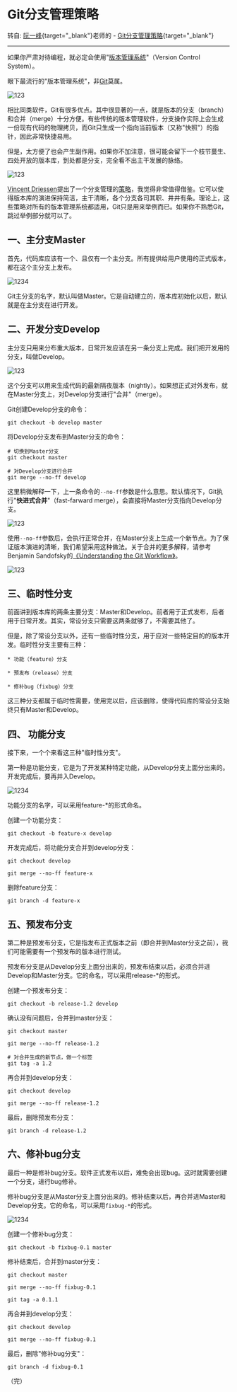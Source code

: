 # Git分支管理策略

转自: [阮一峰](http://www.ruanyifeng.com/){target="_blank"}老师的 - [Git分支管理策略](https://www.ruanyifeng.com/blog/2012/07/git.html){target="_blank"}

-----------------

如果你严肃对待编程，就必定会使用"[版本管理系统](https://www.ruanyifeng.com/blog/2008/12/a_visual_guide_to_version_control.html)"（Version Control System）。

眼下最流行的"版本管理系统"，非[Git](http://git-scm.com/)莫属。

![123](/images/bg2012070501.png)

相比同类软件，Git有很多优点。其中很显著的一点，就是版本的分支（branch）和合并（merge）十分方便。有些传统的版本管理软件，分支操作实际上会生成一份现有代码的物理拷贝，而Git只生成一个指向当前版本（又称"快照"）的指针，因此非常快捷易用。

但是，太方便了也会产生副作用。如果你不加注意，很可能会留下一个枝节蔓生、四处开放的版本库，到处都是分支，完全看不出主干发展的脉络。

![123](/images/bg2012070502.png)

[Vincent Driessen](http://nvie.com/)提出了一个分支管理的[策略](http://nvie.com/posts/a-successful-git-branching-model/)，我觉得非常值得借鉴。它可以使得版本库的演进保持简洁，主干清晰，各个分支各司其职、井井有条。理论上，这些策略对所有的版本管理系统都适用，Git只是用来举例而已。如果你不熟悉Git，跳过举例部分就可以了。

## 一、主分支Master

首先，代码库应该有一个、且仅有一个主分支。所有提供给用户使用的正式版本，都在这个主分支上发布。

![1234](/images/bg2012070503.png)

Git主分支的名字，默认叫做Master。它是自动建立的，版本库初始化以后，默认就是在主分支在进行开发。

## 二、开发分支Develop

主分支只用来分布重大版本，日常开发应该在另一条分支上完成。我们把开发用的分支，叫做Develop。

![123](/images/bg2012070504.png)

这个分支可以用来生成代码的最新隔夜版本（nightly）。如果想正式对外发布，就在Master分支上，对Develop分支进行"合并"（merge）。

Git创建Develop分支的命令：

```shell
git checkout -b develop master
```

将Develop分支发布到Master分支的命令：

```shell
# 切换到Master分支
git checkout master

# 对Develop分支进行合并
git merge --no-ff develop
```

这里稍微解释一下，上一条命令的`--no-ff`参数是什么意思。默认情况下，Git执行"**快进式合并**"（fast-farward merge），会直接将Master分支指向Develop分支。

![123](/images/bg2012070505.png)

使用`--no-ff`参数后，会执行正常合并，在Master分支上生成一个新节点。为了保证版本演进的清晰，我们希望采用这种做法。关于合并的更多解释，请参考Benjamin Sandofsky的[《Understanding the Git Workflow》](http://sandofsky.com/blog/git-workflow.html)。

![123](/images/bg2012070506.png)

## 三、临时性分支

前面讲到版本库的两条主要分支：Master和Develop。前者用于正式发布，后者用于日常开发。其实，常设分支只需要这两条就够了，不需要其他了。

但是，除了常设分支以外，还有一些临时性分支，用于应对一些特定目的的版本开发。临时性分支主要有三种：

```text
* 功能（feature）分支

* 预发布（release）分支

* 修补bug（fixbug）分支
```

这三种分支都属于临时性需要，使用完以后，应该删除，使得代码库的常设分支始终只有Master和Develop。

## 四、 功能分支

接下来，一个个来看这三种"临时性分支"。

第一种是功能分支，它是为了开发某种特定功能，从Develop分支上面分出来的。开发完成后，要再并入Develop。

![1234](/images/bg2012070507.png)

功能分支的名字，可以采用feature-*的形式命名。

创建一个功能分支：

```shell
git checkout -b feature-x develop
```

开发完成后，将功能分支合并到develop分支：

```shell
git checkout develop

git merge --no-ff feature-x
```

删除feature分支：

```shell
git branch -d feature-x
```

## 五、预发布分支

第二种是预发布分支，它是指发布正式版本之前（即合并到Master分支之前），我们可能需要有一个预发布的版本进行测试。

预发布分支是从Develop分支上面分出来的，预发布结束以后，必须合并进Develop和Master分支。它的命名，可以采用release-*的形式。

创建一个预发布分支：

```shell
git checkout -b release-1.2 develop
```

确认没有问题后，合并到master分支：

```shell
git checkout master

git merge --no-ff release-1.2

# 对合并生成的新节点，做一个标签
git tag -a 1.2
```

再合并到develop分支：

```shell
git checkout develop

git merge --no-ff release-1.2
```

最后，删除预发布分支：

```shell
git branch -d release-1.2
```

## 六、修补bug分支

最后一种是修补bug分支。软件正式发布以后，难免会出现bug。这时就需要创建一个分支，进行bug修补。

修补bug分支是从Master分支上面分出来的。修补结束以后，再合并进Master和Develop分支。它的命名，可以采用`fixbug-*`的形式。

![1234](/images/bg2012070508.png)

创建一个修补bug分支：

```shell
git checkout -b fixbug-0.1 master
```

修补结束后，合并到master分支：

```shell
git checkout master

git merge --no-ff fixbug-0.1

git tag -a 0.1.1
```

再合并到develop分支：

```shell
git checkout develop

git merge --no-ff fixbug-0.1
```

最后，删除"修补bug分支"：

```shell
git branch -d fixbug-0.1
```

（完）
